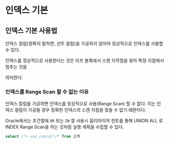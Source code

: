 # 인덱스 기본



## 인덱스 기본 사용법

인덱스 컬럼(정확히 말하면, 선두 컬럼)을 가공하지 않아야 정상적으로 인덱스를 사용할 수 있다.

인덱스를 정상적으로 사용한다는 것은 리프 블록에서 스캔 지작점을 찾아 특정 지점에서 멈추는 것을

의미한다.



### 인덱스를 Range Scan 할 수 없는 이유

인덱스 칼럼을 가공하면 인덱스를 정상적으로 사용(Range Scan) 할 수 없다. 이는 인덱스 컬럼이 가공될 경우 정확한 인덱스의 스캔 지점을 찾을 수 없기 떄문이다.



Oracle에서는 조건절에 `OR` 또는 `IN` 절 사용시 옵티마이저 힌트를 통해 UNION ALL 로 INDEX Range Scan을 하는 것처럼 실행 계획을 수립할 수 있다.

```sql
select /*+ use_concat*/* from 고객
```








